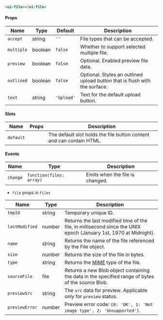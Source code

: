 ```html
<ui-file></ui-file>
```

#### Props

| Name       | Type    | Default    | Description                                                                |
| ---------- | ------- | ---------- | -------------------------------------------------------------------------- |
| `accept`   | string  | `''`       | File types that can be accepted.                                           |
| `multiple` | boolean | `false`    | Whether to support selected multiple file.                                 |
| `preview`  | boolean | `false`    | Optional. Enabled preview file data.                                       |
| `outlined` | boolean | `false`    | Optional. Styles an outlined upload button that is flush with the surface. |
| `text`     | string  | `'Upload'` | Text for the default upload button.                                        |

#### Slots

| Name      | Props | Description                                                          |
| --------- | ----- | -------------------------------------------------------------------- |
| `default` |       | The default slot holds the file button content and can contain HTML. |

#### Events

| Name     | Type                     | Description                     |
| -------- | ------------------------ | ------------------------------- |
| `change` | `function(files: array)` | Emits when the file is changed. |

- `file` props in `files`

| Name           | Type   | Description                                                                                                       |
| -------------- | ------ | ----------------------------------------------------------------------------------------------------------------- |
| `tmpId`        | string | Temporary unique ID.                                                                                              |
| `lastModified` | number | Returns the last modified time of the file, in millisecond since the UNIX epoch (January 1st, 1970 at Midnight).  |
| `name`         | string | Returns the name of the file referenced by the File object.                                                       |
| `size`         | number | Returns the size of the file in bytes.                                                                            |
| `type`         | string | Returns the [MIME](https://developer.mozilla.org/en-US/docs/Web/HTTP/Basics_of_HTTP/MIME_types) type of the file. |
| `sourceFile`   | file   | Returns a new Blob object containing the data in the specified range of bytes of the source Blob.                 |
| `previewSrc`   | string | The `src` data for preview. Applicable only for `preview` status.                                                 |
| `previewError` | number | Preview error code: `{0: 'OK', 1: 'Not image type', 2: 'Unsupported'}`.                                           |
